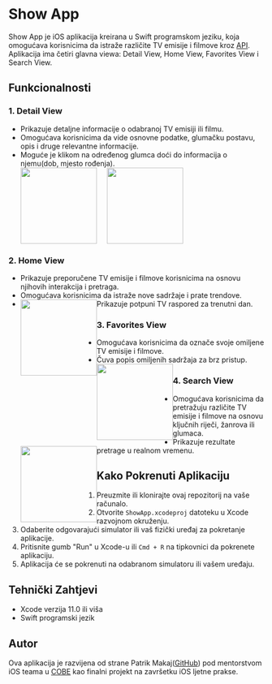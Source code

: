 # Show App

Show App je iOS aplikacija kreirana u Swift programskom jeziku, koja omogućava korisnicima da istraže različite TV emisije i filmove kroz [API](https://www.tvmaze.com/api). Aplikacija ima četiri glavna viewa: Detail View, Home View, Favorites View i Search View.

## Funkcionalnosti

### 1. Detail View
- Prikazuje detaljne informacije o odabranoj TV emisiji ili filmu.
- Omogućava korisnicima da vide osnovne podatke, glumačku postavu, opis i druge relevantne informacije.
- Moguće je klikom na određenog glumca doći do informacija o njemu(dob, mjesto rođenja).
   <div style="display: flex;">
    <img src="https://raw.githubusercontent.com/patrikmakaj/patrikmakaj/main/assets/showsAppDetail.png" width="150" style="margin-right: 20px;">
    <img src="https://raw.githubusercontent.com/patrikmakaj/patrikmakaj/main/assets/showsAppCast.png" width="150">
</div>



### 2. Home View
- Prikazuje preporučene TV emisije i filmove korisnicima na osnovu njihovih interakcija i pretraga.
- Omogućava korisnicima da istraže nove sadržaje i prate trendove.
- Prikazuje potpuni TV raspored za trenutni dan.
<img src="https://raw.githubusercontent.com/patrikmakaj/patrikmakaj/main/assets/showsAppHome.png" width="150" style="float:left;">&nbsp;


### 3. Favorites View
- Omogućava korisnicima da označe svoje omiljene TV emisije i filmove.
- Čuva popis omiljenih sadržaja za brz pristup.
<img src="https://raw.githubusercontent.com/patrikmakaj/patrikmakaj/main/assets/showsAppFavorites.png" width="150" style="float:left;">&nbsp;


### 4. Search View
- Omogućava korisnicima da pretražuju različite TV emisije i filmove na osnovu ključnih riječi, žanrova ili glumaca.
- Prikazuje rezultate pretrage u realnom vremenu.
<img src="https://raw.githubusercontent.com/patrikmakaj/patrikmakaj/main/assets/showsAppSearch.png" width="150" style="float:left;">&nbsp;


## Kako Pokrenuti Aplikaciju

1. Preuzmite ili klonirajte ovaj repozitorij na vaše računalo.
2. Otvorite `ShowApp.xcodeproj` datoteku u Xcode razvojnom okruženju.
3. Odaberite odgovarajući simulator ili vaš fizički uređaj za pokretanje aplikacije.
4. Pritisnite gumb "Run" u Xcode-u ili `Cmd + R` na tipkovnici da pokrenete aplikaciju.
5. Aplikacija će se pokrenuti na odabranom simulatoru ili vašem uređaju.


## Tehnički Zahtjevi

- Xcode verzija 11.0 ili viša
- Swift programski jezik

## Autor

Ova aplikacija je razvijena od strane Patrik Makaj([GitHub](https://github.com/patrikmakaj)) pod mentorstvom iOS teama u [COBE](https://www.cobeisfresh.com) kao finalni projekt na završetku iOS ljetne prakse.
